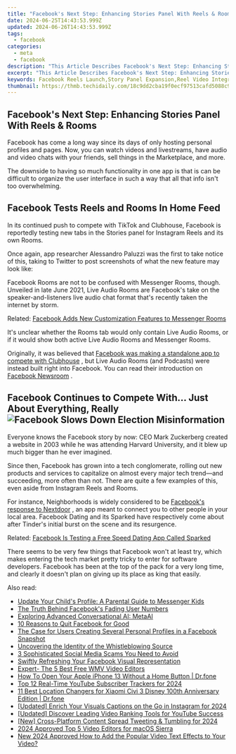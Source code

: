 ```yaml
---
title: "Facebook's Next Step: Enhancing Stories Panel With Reels & Rooms"
date: 2024-06-25T14:43:53.999Z
updated: 2024-06-26T14:43:53.999Z
tags:
  - facebook
categories:
  - meta
  - facebook
description: "This Article Describes Facebook's Next Step: Enhancing Stories Panel With Reels & Rooms"
excerpt: "This Article Describes Facebook's Next Step: Enhancing Stories Panel With Reels & Rooms"
keywords: Facebook Reels Launch,Story Panel Expansion,Reel Video Integration,Room for Stories,Social Media Evolution,Enhanced Story Features,Rooms & Reels Upgrade
thumbnail: https://thmb.techidaily.com/18c9dd2cba19f0ecf97513cafd5088c9e4acab9c65510cdf2678db2edca6954d.jpg
---
```


## Facebook's Next Step: Enhancing Stories Panel With Reels & Rooms

 Facebook has come a long way since its days of only hosting personal profiles and pages. Now, you can watch videos and livestreams, have audio and video chats with your friends, sell things in the Marketplace, and more.

 The downside to having so much functionality in one app is that is can be difficult to organize the user interface in such a way that all that info isn't too overwhelming.

## Facebook Tests Reels and Rooms In Home Feed

 In its continued push to compete with TikTok and Clubhouse, Facebook is reportedly testing new tabs in the Stories panel for Instagram Reels and its own Rooms.

 Once again, app researcher Alessandro Paluzzi was the first to take notice of this, taking to Twitter to post screenshots of what the new feature may look like:

 Facebook Rooms are not to be confused with Messenger Rooms, though. Unveiled in late June 2021, Live Audio Rooms are Facebook's take on the speaker-and-listeners live audio chat format that's recently taken the internet by storm.

 Related: [Facebook Adds New Customization Features to Messenger Rooms](https://www.makeuseof.com/messenger-rooms-new-customization-features/)

 It's unclear whether the Rooms tab would only contain Live Audio Rooms, or if it would show both active Live Audio Rooms and Messenger Rooms.

 Originally, it was believed that [Facebook was making a standalone app to compete with Clubhouse](https://www.makeuseof.com/facebook-making-clubhouse-app/) , but Live Audio Rooms (and Podcasts) were instead built right into Facebook. You can read their introduction on [Facebook Newsroom](https://about.fb.com/news/2021/06/live-audio-rooms-and-podcasts-on-facebook/) .

## Facebook Continues to Compete With… Just About Everything, Really ![Facebook Slows Down Election Misinformation](https://static1.makeuseofimages.com/wordpress/wp-content/uploads/2020/11/facebook-slow-down-election-misinfo.jpg)

 Everyone knows the Facebook story by now: CEO Mark Zuckerberg created a website in 2003 while he was attending Harvard University, and it blew up much bigger than he ever imagined.

 Since then, Facebook has grown into a tech conglomerate, rolling out new products and services to capitalize on almost every major tech trend—and succeeding, more often than not. There are quite a few examples of this, even aside from Instagram Reels and Rooms.

 For instance, Neighborhoods is widely considered to be [Facebook's response to Nextdoor](https://www.makeuseof.com/new-facebook-neighborhoods-feature/) , an app meant to connect you to other people in your local area. Facebook Dating and its Sparked have respectively come about after Tinder's initial burst on the scene and its resurgence.

 Related: [Facebook Is Testing a Free Speed Dating App Called Sparked](https://www.makeuseof.com/sparked-facebook-speed-dating-app/)

 There seems to be very few things that Facebook won't at least try, which makes entering the tech market pretty tricky to enter for software developers. Facebook has been at the top of the pack for a very long time, and clearly it doesn't plan on giving up its place as king that easily.


<ins class="adsbygoogle"
     style="display:block"
     data-ad-format="autorelaxed"
     data-ad-client="ca-pub-7571918770474297"
     data-ad-slot="1223367746"></ins>



<ins class="adsbygoogle"
     style="display:block"
     data-ad-client="ca-pub-7571918770474297"
     data-ad-slot="8358498916"
     data-ad-format="auto"
     data-full-width-responsive="true"></ins>

<span class="atpl-alsoreadstyle">Also read:</span>
<div><ul>
<li><a href="https://facebook.techidaily.com/update-your-childs-profile-a-parental-guide-to-messenger-kids/"><u>Update Your Child's Profile: A Parental Guide to Messenger Kids</u></a></li>
<li><a href="https://facebook.techidaily.com/the-truth-behind-facebooks-fading-user-numbers/"><u>The Truth Behind Facebook's Fading User Numbers</u></a></li>
<li><a href="https://facebook.techidaily.com/exploring-advanced-conversational-ai-metaai/"><u>Exploring Advanced Conversational AI: MetaAI</u></a></li>
<li><a href="https://facebook.techidaily.com/10-reasons-to-quit-facebook-for-good/"><u>10 Reasons to Quit Facebook for Good</u></a></li>
<li><a href="https://facebook.techidaily.com/the-case-for-users-creating-several-personal-profiles-in-a-facebook-snapshot/"><u>The Case for Users Creating Several Personal Profiles in a Facebook Snapshot</u></a></li>
<li><a href="https://facebook.techidaily.com/uncovering-the-identity-of-the-whistleblowing-source/"><u>Uncovering the Identity of the Whistleblowing Source</u></a></li>
<li><a href="https://facebook.techidaily.com/3-sophisticated-social-media-scams-you-need-to-avoid/"><u>3 Sophisticated Social Media Scams You Need to Avoid</u></a></li>
<li><a href="https://facebook.techidaily.com/swiftly-refreshing-your-facebook-visual-representation/"><u>Swiftly Refreshing Your Facebook Visual Representation</u></a></li>
<li><a href="https://video-ai-editor.techidaily.com/expert-the-5-best-free-wmv-video-editors/"><u>Expert- The 5 Best Free WMV Video Editors</u></a></li>
<li><a href="https://iphone-unlock.techidaily.com/how-to-open-your-apple-iphone-13-without-a-home-button-drfone-by-drfone-ios/"><u>How To Open Your Apple iPhone 13 Without a Home Button | Dr.fone</u></a></li>
<li><a href="https://facebook-record-videos.techidaily.com/top-12-real-time-youtube-subscriber-trackers-for-2024/"><u>Top 12 Real-Time YouTube Subscriber Trackers for 2024</u></a></li>
<li><a href="https://location-fake.techidaily.com/11-best-location-changers-for-xiaomi-civi-3-disney-100th-anniversary-edition-drfone-by-drfone-virtual-android/"><u>11 Best Location Changers for Xiaomi Civi 3 Disney 100th Anniversary Edition | Dr.fone</u></a></li>
<li><a href="https://instagram-video-files.techidaily.com/updated-enrich-your-visuals-captions-on-the-go-in-instagram-for-2024/"><u>[Updated] Enrich Your Visuals  Captions on the Go in Instagram for 2024</u></a></li>
<li><a href="https://youtube-videos.techidaily.com/updated-discover-leading-video-ranking-tools-for-youtube-success/"><u>[Updated] Discover Leading Video Ranking Tools for YouTube Success</u></a></li>
<li><a href="https://twitter-videos.techidaily.com/new-cross-platform-content-spread-tweeting-and-tumbling-for-2024/"><u>[New] Cross-Platform Content Spread  Tweeting & Tumbling for 2024</u></a></li>
<li><a href="https://some-guidance.techidaily.com/2024-approved-top-5-video-editors-for-macos-sierra/"><u>2024 Approved  Top 5 Video Editors for macOS Sierra</u></a></li>
<li><a href="https://ai-editing-video.techidaily.com/new-2024-approved-how-to-add-the-popular-video-text-effects-to-your-video/"><u>New 2024 Approved How to Add the Popular Video Text Effects to Your Video?</u></a></li>
</ul></div>

